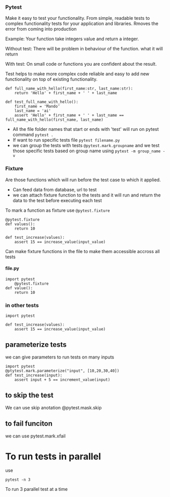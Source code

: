 ### Pytest
Make it easy to test your functionality. From simple, readable tests to complex functionality tests for your application and libraries.
Rmoves the error from coming into production


Example: Your function take integers value and return a integer.

Without test: There will be problem in behaviour of the function. what it will return

With test: On small code or functions you are confident about the result.

Test helps to make more complex code reliable and easy to add new functionality on top of existing functionality.

    def full_name_with_hello(first_name:str, last_name:str):
        return 'Hello' + first_name + ' ' + last_name

    def test_full_name_with_hello():
        first_name = 'Mando'
        last_name = 'ai'
        assert 'Hello' + first_name + ' ' + last_name == full_name_with_hello(first_name, last_name)


- All the file folder names that start or ends with 'test' will run  on pytest command
`pytest . `
- If want to run specific tests file    `pytest filename.py`
- we can group the tests with tests `@pytest.mark.groupname` and we test those specific tests based on group name using `pytest -m group_name -v`

### Fixture
Are those functions which will run before the test case to which it applied.
- Can feed data from database, url to test
- we can attach fixture function to the tests and it will run and return the data to the test before executing each test

To mark a function as fixture
use `@pytest.fixture`

    @pytest.fixture
    def values():
        return 10
    
    def test_increase(values):
        assert 15 == increase_value(input_value)
    

Can make fixture functions in the file to make them accessible accross all tests

#### file.py

    import pytest
        @pytest.fixture
    def value():
        return 10

### in other tests
    import pytest

    def test_increase(values):
        assert 15 == increase_value(input_value)


## parameterize tests
we can give parameters to run tests on many inputs

    import pytest
    @ptytest.mark.parameterize("input", [10,20,30,40])
    def test_increase(input):
        assert input + 5 == increment_value(input)
    
## to skip the test
We can use skip anotation
@pytest.mask.skip

## to fail funciton
we can use pytest.mark.xfail


# To run tests in parallel
use

    pytest -n 3 

To run 3 parallel test at a time





